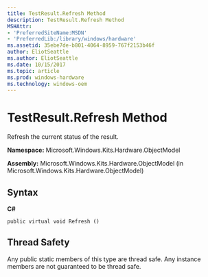 ```yaml
---
title: TestResult.Refresh Method
description: TestResult.Refresh Method
MSHAttr:
- 'PreferredSiteName:MSDN'
- 'PreferredLib:/library/windows/hardware'
ms.assetid: 35ebe7de-b801-4064-8959-767f2153b46f
author: EliotSeattle
ms.author: EliotSeattle
ms.date: 10/15/2017
ms.topic: article
ms.prod: windows-hardware
ms.technology: windows-oem
---
```


# TestResult.Refresh Method


Refresh the current status of the result.

**Namespace:** Microsoft.Windows.Kits.Hardware.ObjectModel

**Assembly:** Microsoft.Windows.Kits.Hardware.ObjectModel (in Microsoft.Windows.Kits.Hardware.ObjectModel)

## <span id="Syntax"></span><span id="syntax"></span><span id="SYNTAX"></span>Syntax


**C#**

`public virtual void Refresh ()`

## <span id="Thread_Safety"></span><span id="thread_safety"></span><span id="THREAD_SAFETY"></span>Thread Safety


Any public static members of this type are thread safe. Any instance members are not guaranteed to be thread safe.

 

 






